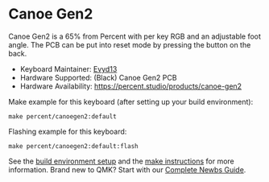 # Canoe Gen2

Canoe Gen2 is a 65% from Percent with per key RGB and an adjustable foot angle. The PCB can be put into reset mode by pressing the button on the back.

* Keyboard Maintainer: [Evyd13](https://github.com/evyd13)
* Hardware Supported: (Black) Canoe Gen2 PCB
* Hardware Availability: https://percent.studio/products/canoe-gen2

Make example for this keyboard (after setting up your build environment):

    make percent/canoegen2:default

Flashing example for this keyboard:

    make percent/canoegen2:default:flash

See the [build environment setup](https://docs.qmk.fm/#/getting_started_build_tools) and the [make instructions](https://docs.qmk.fm/#/getting_started_make_guide) for more information. Brand new to QMK? Start with our [Complete Newbs Guide](https://docs.qmk.fm/#/newbs).
